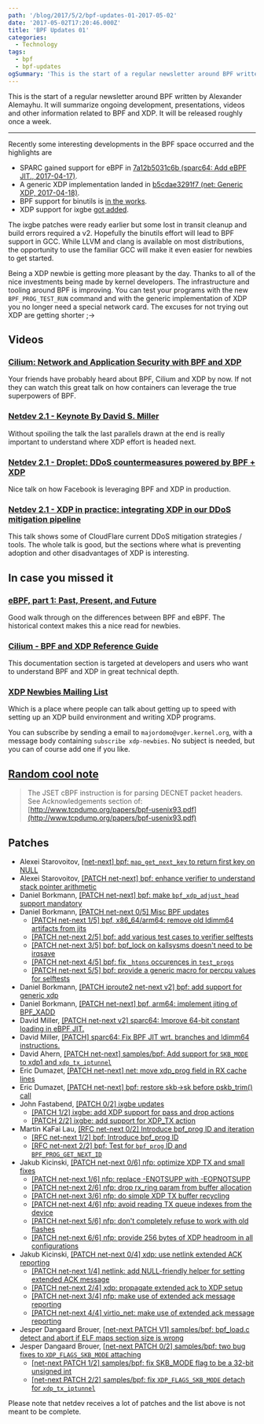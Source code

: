 ```yaml
---
path: '/blog/2017/5/2/bpf-updates-01-2017-05-02'
date: '2017-05-02T17:20:46.000Z'
title: 'BPF Updates 01'
categories:
  - Technology
tags:
  - bpf
  - bpf-updates
ogSummary: 'This is the start of a regular newsletter around BPF written by Alexander Alemayhu. It will summarize ongoing development, presentations, videos and other information related to BPF and XDP. It will be released roughly once a week.'
---
```


This is the start of a regular newsletter around BPF written by Alexander Alemayhu. It will summarize ongoing development, presentations, videos and other information related to BPF and XDP. It will be released roughly once a week.

---

Recently some interesting developments in the BPF space occurred and the highlights are

- SPARC gained support for eBPF in [7a12b5031c6b (sparc64: Add eBPF JIT., 2017-04-17)](https://git.kernel.org/pub/scm/linux/kernel/git/davem/net-next.git/commit/?id=7a12b5031c6b).
- A generic XDP implementation landed in [b5cdae3291f7 (net: Generic XDP, 2017-04-18)](https://git.kernel.org/pub/scm/linux/kernel/git/davem/net-next.git/commit/?id=b5cdae3291f7).
- BPF support for binutils is [in the works](https://www.spinics.net/lists/netdev/msg433108.html).
- XDP support for ixgbe [got added](https://www.spinics.net/lists/netdev/msg433035.html).

The ixgbe patches were ready earlier but some lost in transit cleanup and build errors required a v2\. Hopefully the binutils effort will lead to BPF support in GCC. While LLVM and clang is available on most distributions, the opportunity to use the familiar GCC will make it even easier for newbies to get started.

Being a XDP newbie is getting more pleasant by the day. Thanks to all of the nice investments being made by kernel developers. The infrastructure and tooling around BPF is improving. You can test your programs with the new `BPF_PROG_TEST_RUN` command and with the generic implementation of XDP you no longer need a special network card. The excuses for not trying out XDP are getting shorter ;->

## Videos

### [Cilium: Network and Application Security with BPF and XDP](https://www.youtube.com/watch?v=ilKlmTDdFgk)

Your friends have probably heard about BPF, Cilium and XDP by now. If not they can watch this great talk on how containers can leverage the true superpowers of BPF.

### [Netdev 2.1 - Keynote By David S. Miller](https://www.youtube.com/watch?v=8Cxg7mpVIWw&feature=youtu.be)

Without spoiling the talk the last parallels drawn at the end is really important to understand where XDP effort is headed next.

### [Netdev 2.1 - Droplet: DDoS countermeasures powered by BPF + XDP](https://www.youtube.com/watch?v=YEU2ClcGqts&feature=youtu.be)

Nice talk on how Facebook is leveraging BPF and XDP in production.

### [Netdev 2.1 - XDP in practice: integrating XDP in our DDoS mitigation pipeline](https://www.youtube.com/watch?v=7OuOukmuivg)

This talk shows some of CloudFlare current DDoS mitigation strategies / tools. The whole talk is good, but the sections where what is preventing adoption and other disadvantages of XDP is interesting.

## In case you missed it

### [eBPF, part 1: Past, Present, and Future](https://ferrisellis.com/posts/ebpf_past_present_future/)

Good walk through on the differences between BPF and eBPF. The historical context makes this a nice read for newbies.

### [Cilium - BPF and XDP Reference Guide](http://docs.cilium.io/en/stable/bpf/)

This documentation section is targeted at developers and users who want to understand BPF and XDP in great technical depth.

### [XDP Newbies Mailing List](https://www.mail-archive.com/netdev@vger.kernel.org/msg162375.html)

Which is a place where people can talk about getting up to speed with setting up an XDP build environment and writing XDP programs.

You can subscribe by sending a email to `majordomo@vger.kernel.org`, with a message body containing `subscribe xdp-newbies`. No subject is needed, but you can of course add one if you like.

## [Random cool note](https://x.com/davem_dokebi/status/855595121424859138)

> The JSET cBPF instruction is for parsing DECNET packet headers. See Acknowledgements section of: [http://www.tcpdump.org/papers/bpf-usenix93.pdf](http://www.tcpdump.org/papers/bpf-usenix93.pdf)

## Patches

- Alexei Starovoitov, [[net-next] bpf: `map_get_next_key` to return first key on NULL](https://www.spinics.net/lists/netdev/msg431959.html)
- Alexei Starovoitov, [[PATCH net-next] bpf: enhance verifier to understand stack pointer arithmetic](https://patchwork.ozlabs.org/patch/756817/)
- Daniel Borkmann, [[PATCH net-next] bpf: make `bpf_xdp_adjust_head` support mandatory](https://www.spinics.net/lists/netdev/msg431901.html)
- Daniel Borkmann, [[PATCH net-next 0/5] Misc BPF updates](https://www.spinics.net/lists/netdev/msg432526.html)
  - [[PATCH net-next 1/5] bpf, x86_64/arm64: remove old ldimm64 artifacts from jits](https://www.spinics.net/lists/netdev/msg432522.html)
  - [[PATCH net-next 2/5] bpf: add various test cases to verifier selftests](https://www.spinics.net/lists/netdev/msg432527.html)
  - [[PATCH net-next 3/5] bpf: bpf_lock on kallsysms doesn't need to be irqsave](https://www.spinics.net/lists/netdev/msg432528.html)
  - [[PATCH net-next 4/5] bpf: fix `_htons` occurences in `test_progs`](https://www.spinics.net/lists/netdev/msg432523.html)
  - [[PATCH net-next 5/5] bpf: provide a generic macro for percpu values for selftests](https://www.spinics.net/lists/netdev/msg432524.html)
- Daniel Borkmann, [[PATCH iproute2 net-next v2] bpf: add support for generic xdp](https://www.mail-archive.com/netdev@vger.kernel.org/msg166054.html)
- Daniel Borkmann, [[PATCH net-next] bpf, arm64: implement jiting of BPF_XADD](https://patchwork.ozlabs.org/patch/756977/)
- David Miller, [[PATCH net-next v2] sparc64: Improve 64-bit constant loading in eBPF JIT.](https://www.spinics.net/lists/netdev/msg431967.html)
- David Miller, [[PATCH] sparc64: Fix BPF JIT wrt. branches and ldimm64 instructions.](https://patchwork.ozlabs.org/patch/757381/)
- David Ahern, [[PATCH net-next] samples/bpf: Add support for `SKB_MODE` to xdp1 and `xdp_tx_iptunnel`](https://www.spinics.net/lists/netdev/msg432665.html)
- Eric Dumazet, [[PATCH net-next] net: move xdp_prog field in RX cache lines](https://www.spinics.net/lists/netdev/msg432237.html)
- Eric Dumazet, [[PATCH net-next] bpf: restore skb->sk before pskb_trim() call](https://www.mail-archive.com/netdev@vger.kernel.org/msg165642.html)
- John Fastabend, [[PATCH 0/2] ixgbe updates](https://www.spinics.net/lists/netdev/msg431699.html)
  - [[PATCH 1/2] ixgbe: add XDP support for pass and drop actions](https://www.spinics.net/lists/netdev/msg431700.html)
  - [[PATCH 2/2] ixgbe: add support for XDP_TX action](https://www.spinics.net/lists/netdev/msg431701.html)
- Martin KaFai Lau, [[RFC net-next 0/2] Introduce bpf_prog ID and iteration](https://www.spinics.net/lists/netdev/msg432550.html)
  - [[RFC net-next 1/2] bpf: Introduce bpf_prog ID](https://www.spinics.net/lists/netdev/msg432552.html)
  - [[RFC net-next 2/2] bpf: Test for `bpf_prog` ID and `BPF_PROG_GET_NEXT_ID`](https://www.spinics.net/lists/netdev/msg432551.html)
- Jakub Kicinski, [[PATCH net-next 0/6] nfp: optimize XDP TX and small fixes](https://www.mail-archive.com/netdev@vger.kernel.org/msg165967.html)
  - [[PATCH net-next 1/6] nfp: replace -ENOTSUPP with -EOPNOTSUPP](https://www.mail-archive.com/netdev@vger.kernel.org/msg165971.html)
  - [[PATCH net-next 2/6] nfp: drop rx_ring param from buffer allocation](https://www.mail-archive.com/netdev@vger.kernel.org/msg165972.html)
  - [[PATCH net-next 3/6] nfp: do simple XDP TX buffer recycling](https://www.mail-archive.com/netdev@vger.kernel.org/msg165968.html)
  - [[PATCH net-next 4/6] nfp: avoid reading TX queue indexes from the device](https://www.mail-archive.com/netdev@vger.kernel.org/msg165973.html)
  - [[PATCH net-next 5/6] nfp: don't completely refuse to work with old flashes](https://www.mail-archive.com/netdev@vger.kernel.org/msg165970.html)
  - [[PATCH net-next 6/6] nfp: provide 256 bytes of XDP headroom in all configurations](https://www.mail-archive.com/netdev@vger.kernel.org/msg165969.html)
- Jakub Kicinski, [[PATCH net-next 0/4] xdp: use netlink extended ACK reporting](https://www.mail-archive.com/netdev@vger.kernel.org/msg166365.html)
  - [[PATCH net-next 1/4] netlink: add NULL-friendly helper for setting extended ACK message](https://www.mail-archive.com/netdev@vger.kernel.org/msg166364.html)
  - [[PATCH net-next 2/4] xdp: propagate extended ack to XDP setup](https://www.mail-archive.com/netdev@vger.kernel.org/msg166367.html)
  - [[PATCH net-next 3/4] nfp: make use of extended ack message reporting](https://www.mail-archive.com/netdev@vger.kernel.org/msg166368.html)
  - [[PATCH net-next 4/4] virtio_net: make use of extended ack message reporting](https://www.mail-archive.com/netdev@vger.kernel.org/msg166366.html)
- Jesper Dangaard Brouer, [[net-next PATCH V1] samples/bpf: bpf_load.c detect and abort if ELF maps section size is wrong](https://www.spinics.net/lists/netdev/msg432861.html)
- Jesper Dangaard Brouer, [[net-next PATCH 0/2] samples/bpf: two bug fixes to `XDP_FLAGS_SKB_MODE` attaching](https://www.mail-archive.com/netdev@vger.kernel.org/msg166370.html)
  - [[net-next PATCH 1/2] samples/bpf: fix SKB_MODE flag to be a 32-bit unsigned int](https://www.mail-archive.com/netdev@vger.kernel.org/msg166371.html)
  - [[net-next PATCH 2/2] samples/bpf: fix `XDP_FLAGS_SKB_MODE` detach for `xdp_tx_iptunnel`](https://www.mail-archive.com/netdev@vger.kernel.org/msg166372.html)

Please note that netdev receives a lot of patches and the list above is not meant to be complete.
